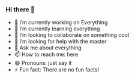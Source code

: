 ### Hi there 👋

- 🔭 I’m currently working on Everything
- 🌱 I’m currently learning everything
- 👯 I’m looking to collaborate on something cool
- 🤔 I’m looking for help with the master
- 💬 Ask me about everything
- 📫 How to reach me: here
- 😄 Pronouns: just say it
- ⚡ Fun fact: There are no fun facts!
